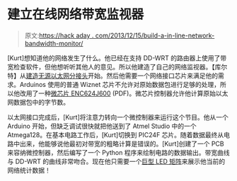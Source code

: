 # 建立在线网络带宽监视器

> 原文:[https://hack aday . com/2013/12/15/build-a-in-line-network-bandwidth-monitor/](https://hackaday.com/2013/12/15/build-an-in-line-network-bandwidth-monitor/)

[Kurt]想知道他的网络发生了什么。他已经在支持 DD-WRT 的路由器上使用了带宽检查软件，但他想听听其他人的意见。所以他建造了自己的网络监视器。【库尔特】从[建造无源以太网分接头](http://hackaday.com/2008/09/14/passive-networking-tap/)开始。然后他需要一个网络接口芯片来满足他的需求。Arduinos 使用的普通 Wiznet 芯片不允许对原始数据包进行足够的处理，所以他改用了一种[微芯片 ENC624J600](http://ww1.microchip.com/downloads/en/DeviceDoc/39935b.pdf) (PDF)。微芯片控制器允许他计算原始以太网数据包中的字节数。

以太网接口完成后，[Kurt]将注意力转向一个微控制器来运行这个节目。他从一个 Arduino 开始，但缺乏调试很快就把他送到了 Atmel Studio 中的一个 Atmega128。在基本电路工作后，[Kurt]切换到 PIC24F 芯片。随着数据最终从电路中出来，他能够说他最初对带宽的粗略计算是错误的。[Kurt]创建了一个 PCB 来容纳微控制器，然后编写了一个 Python 程序来绘制电路的数据输出。带宽曲线与 DD-WRT 的曲线非常吻合。现在他只需要一个[巨型 LED 矩阵](http://hackaday.com/2013/10/26/an-impressively-large-led-matrix/)来展示他当前的网络统计数据！